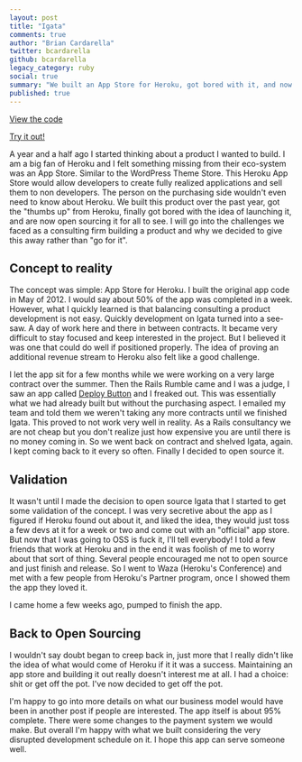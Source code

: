 ```yaml
---
layout: post
title: "Igata"
comments: true
author: "Brian Cardarella"
twitter: bcardarella
github: bcardarella
legacy_category: ruby
social: true
summary: "We built an App Store for Heroku, got bored with it, and now open sourced it"
published: true
---
```


[View the code](https://github.com/dockyard/igata)

[Try it out!](http://igata.io)

A year and a half ago I started thinking about a product I wanted to
build. I am a big fan of Heroku and I felt something missing from their
eco-system was an App Store. Similar to the WordPress Theme Store. This
Heroku App Store would allow developers to create fully realized
applications and sell them to non developers. The person on the
purchasing side wouldn't even need to know about Heroku. We built this
product over the past year, got the "thumbs up" from Heroku, finally got bored with the idea of launching it, and
are now open sourcing it for all to see. I will go into the challenges we
faced as a consulting firm building a product and why we decided to give
this away rather than "go for it".

## Concept to reality ##
The concept was simple: App Store for Heroku. I built the original app
code in May of 2012. I would say about 50% of the app was completed in a
week. However, what I quickly learned is that balancing consulting a
product development is not easy. Quickly development on Igata turned
into a see-saw. A day of work here and there in between contracts. It
became very difficult to stay focused and keep interested in the
project. But I believed it was one that could do well if positioned
properly. The idea of proving an additional revenue stream to Heroku
also felt like a good challenge.

I let the app sit for a few months while we were working on a very large
contract over the summer. Then the Rails Rumble came and I was a judge,
I saw an app called [Deploy Button](https://deploybutton.com) and I
freaked out. This was essentially what we had already built but without
the purchasing aspect. I emailed my team and told them we weren't taking
any more contracts until we finished Igata. This proved to not work very
well in reality. As a Rails consultancy we are not cheap but you don't
realize just how expensive you are until there is no money coming in. So
we went back on contract and shelved Igata, again. I kept coming back to
it every so often. Finally I decided to open source it.

## Validation ##

It wasn't until I made the decision to open source Igata that I started
to get some validation of the concept. I was very secretive about the
app as I figured if Heroku found out about it, and liked the idea, they
would just toss a few devs at it for a week or two and come out with an
"official" app store. But now that I was going to OSS is fuck it, I'll
tell everybody! I told a few friends that work at Heroku and in the end
it was foolish of me to worry about that sort of thing. Several people
encouraged me not to open source and just finish and release. So I went
to Waza (Heroku's Conference) and met with a few people from Heroku's
Partner program, once I showed them the app they loved it.

I came home a few weeks ago, pumped to finish the app.

## Back to Open Sourcing ##

I wouldn't say doubt began to creep back in, just more that I really
didn't like the idea of what would come of Heroku if it it was a
success. Maintaining an app store and building it out really doesn't
interest me at all. I had a choice: shit or get off the pot. I've now
decided to get off the pot.

I'm happy to go into more details on what our business model would have
been in another post if people are interested. The app itself is about
95% complete. There were some changes to the payment system we would
make. But overall I'm happy with what we built considering the very
disrupted development schedule on it. I hope this app can serve someone
well.
